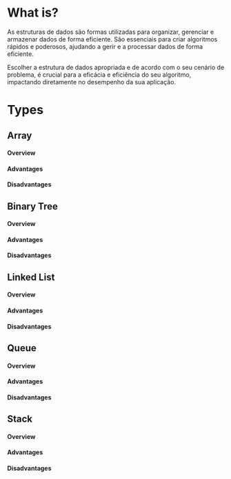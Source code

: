 # What is?

As estruturas de dados são formas utilizadas para organizar, gerenciar e armazenar dados de forma eficiente. São essenciais para criar algoritmos rápidos e poderosos, ajudando a gerir e a processar dados de forma eficiente.

Escolher a estrutura de dados apropriada e de acordo com o seu cenário de problema, é crucial para a eficácia e eficiência do seu algoritmo, impactando diretamente no desempenho da sua aplicação.

# Types

## Array

#### Overview

#### Advantages

#### Disadvantages

## Binary Tree

#### Overview

#### Advantages

#### Disadvantages

## Linked List

#### Overview

#### Advantages

#### Disadvantages

## Queue

#### Overview

#### Advantages

#### Disadvantages

## Stack

#### Overview

#### Advantages

#### Disadvantages
